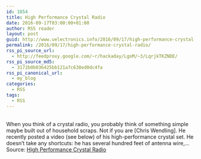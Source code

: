 ```yaml
---
id: 1854
title: High Performance Crystal Radio
date: 2016-09-17T03:00:00+01:00
author: RSS reader
layout: post
guid: http://www.uelectronics.info/2016/09/17/high-performance-crystal-radio/
permalink: /2016/09/17/high-performance-crystal-radio/
rss_pi_source_url:
  - http://feedproxy.google.com/~r/hackaday/LgoM/~3/LqrjkTKZNDE/
rss_pi_source_md5:
  - 3172b0b036425bb121a7c638ed0dc4fa
rss_pi_canonical_url:
  - my_blog
categories:
  - RSS
tags:
  - RSS
---
```

&#013;  
When you think of a crystal radio, you probably think of something simple maybe built out of household scraps. Not if you are [Chris Wendling]. He recently posted a video (see below) of his high-performance crystal set. He doesn’t take any shortcuts: he has several hundred feet of antenna wire,…&#013;  
Source: <a href="http://feedproxy.google.com/~r/hackaday/LgoM/~3/LqrjkTKZNDE/" target="_blank">High Performance Crystal Radio</a>